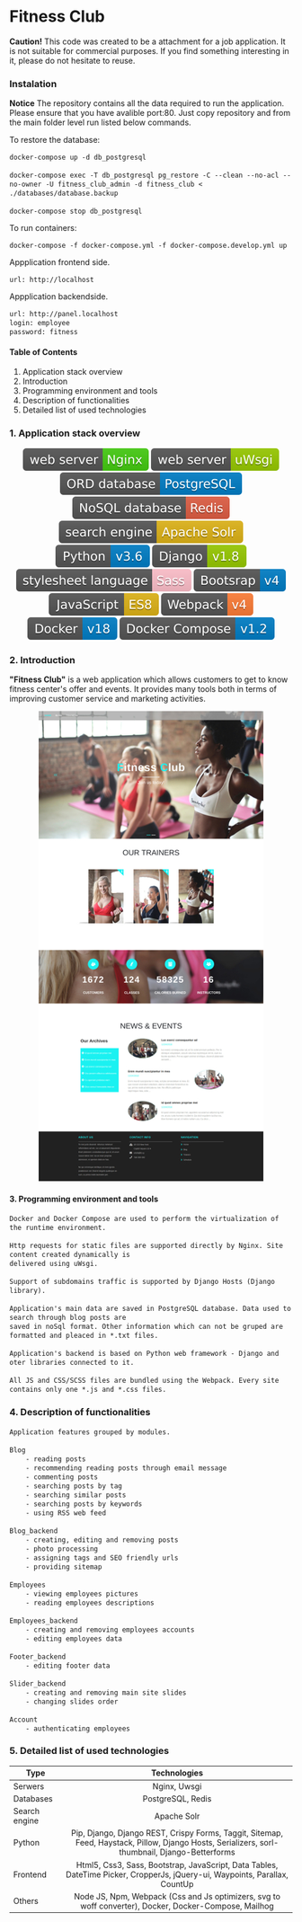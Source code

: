 # Fitness Club
**Caution!** This code was created to be a attachment for a job application. It is not suitable for commercial purposes. If you find something interesting in it, please do not hesitate to reuse.

### Instalation
**Notice** The repository contains all the data required to run the application.
Please ensure that you have avalible port:80.
Just copy repository and from the main folder level run listed below commands.

To restore the database:

```
docker-compose up -d db_postgresql

docker-compose exec -T db_postgresql pg_restore -C --clean --no-acl --no-owner -U fitness_club_admin -d fitness_club < ./databases/database.backup

docker-compose stop db_postgresql
```

To run containers:

```
docker-compose -f docker-compose.yml -f docker-compose.develop.yml up
```

Appplication frontend side.
```
url: http://localhost
```
Appplication backendside.
```
url: http://panel.localhost
login: employee
password: fitness
```


#### Table of Contents

1. Application stack overview
2. Introduction
3. Programming environment and tools
4. Description of functionalities
5. Detailed list of used technologies

### 1. Application stack overview

      
<p align="center">
    <img src="./docs/readme/shields/nginx.svg">
    <img src="./docs/readme/shields/uwsgi.svg"><br/>    
    <img src="./docs/readme/shields/postgresql.svg">
    <img src="./docs/readme/shields/redis.svg"><br/>   
    <img src="./docs/readme/shields/solr.svg"><br/>    
    <img src="./docs/readme/shields/python.svg">
    <img src="./docs/readme/shields/django.svg"><br/>    
    <img src="./docs/readme/shields/sass.svg">
    <img src="./docs/readme/shields/bootstrap.svg"><br/>     
    <img src="./docs/readme/shields/javascript.svg">     
    <img src="./docs/readme/shields/webpack.svg"><br/>    
    <img src="./docs/readme/shields/docker.svg">
    <img src="./docs/readme/shields/dockercompose.svg">
</p>


### 2. Introduction
**"Fitness Club"** is a web application which allows customers to get to know fitness center's offer and events. It provides many tools both in terms of improving customer service and marketing activities.

<p align="center">
    <img src="./docs/readme/screen.jpg">
</p>

#### 3. Programming environment and tools

    Docker and Docker Compose are used to perform the virtualization of the runtime environment.

    Http requests for static files are supported directly by Nginx. Site content created dynamically is 
    delivered using uWsgi.

    Support of subdomains traffic is supported by Django Hosts (Django library).

    Application's main data are saved in PostgreSQL database. Data used to search through blog posts are 
    saved in noSql format. Other information which can not be gruped are formatted and pleaced in *.txt files.

    Application's backend is based on Python web framework - Django and oter libraries connected to it. 
    
    All JS and CSS/SCSS files are bundled using the Webpack. Every site contains only one *.js and *.css files.

### 4. Description of functionalities

    Application features grouped by modules.

    Blog
        - reading posts
        - recommending reading posts through email message
        - commenting posts
        - searching posts by tag
        - searching similar posts
        - searching posts by keywords
        - using RSS web feed

    Blog_backend
        - creating, editing and removing posts
        - photo processing
        - assigning tags and SEO friendly urls
        - providing sitemap

    Employees
        - viewing employees pictures
        - reading employees descriptions

    Employees_backend
        - creating and removing employees accounts
        - editing employees data

    Footer_backend
        - editing footer data

    Slider_backend
        - creating and removing main site slides
        - changing slides order

    Account
        - authenticating employees

### 5. Detailed list of used technologies

| Type        | Technologies           |
| ------------- |:-------------:|
| Serwers      | Nginx, Uwsgi |
| Databases      | PostgreSQL, Redis      |
| Search engine | Apache Solr      |
| Python | Pip,  Django, Django REST, Crispy Forms, Taggit, Sitemap, Feed, Haystack, Pillow, Django Hosts, Serializers, sorl-thumbnail, Django-Betterforms      |
| Frontend | Html5, Css3, Sass, Bootstrap, JavaScript, Data Tables, DateTime Picker, CropperJs, jQuery-ui, Waypoints, Parallax, CountUp      |
| Others | Node JS, Npm, Webpack (Css and Js optimizers, svg to woff converter), Docker, Docker-Compose, Mailhog      |
